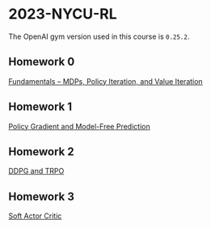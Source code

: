 # 2023-NYCU-RL

The OpenAI gym version used in this course is `0.25.2`.

## Homework 0

[Fundamentals – MDPs, Policy Iteration, and Value Iteration](./Homework%200/README.md)

## Homework 1

[Policy Gradient and Model-Free Prediction](./Homework%201/README.md)

## Homework 2

[DDPG and TRPO](./Homework%202/README.md)

## Homework 3

[Soft Actor Critic](./Homework%203/README.md)